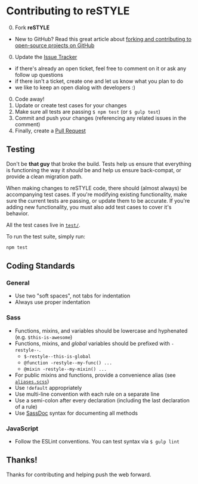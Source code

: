 # Contributing to reSTYLE

0. Fork **reSTYLE**
  - New to GitHub? Read this great article about [forking and contributing to open-source projects on GitHub](https://help.github.com/articles/fork-a-repo)
0. Update the [Issue Tracker](http://github.com/eoneill/eyeglass-restyle/issues)
  - if there's already an open ticket, feel free to comment on it or ask any follow up questions
  - if there isn't a ticket, create one and let us know what you plan to do
  - we like to keep an open dialog with developers :)
0. Code away!
0. Update or create test cases for your changes
0. Make sure all tests are passing `$ npm test` (or `$ gulp test`)
0. Commit and push your changes (referencing any related issues in the comment)
0. Finally, create a [Pull Request](https://help.github.com/articles/creating-a-pull-request)

## Testing

Don't be **that guy** that broke the build. Tests help us ensure that everything is functioning the way it _should_ be and help us ensure back-compat, or provide a clean migration path.

When making changes to reSTYLE code, there should (almost always) be accompanying test cases. If you're modifying existing functionality, make sure the current tests are passing, or update them to be accurate.
If you're adding new functionality, you must also add test cases to cover it's behavior.

All the test cases live in [`test/`](./test).

To run the test suite, simply run:

```sh
npm test
```

## Coding Standards

### General

- Use two "soft spaces", not tabs for indentation
- Always use proper indentation

### Sass

- Functions, mixins, and variables should be lowercase and hyphenated (e.g. `$this-is-awesome`)
- Functions, mixins, and _global_ variables should be prefixed with `-restyle--`.
  - `$-restyle--this-is-global`
  - `@function -restyle--my-func() ...`
  - `@mixin -restyle--my-mixin() ...`
- For public mixins and functions, provide a convenience alias (see [`aliases.scss`](./sass/aliases.scss))
- Use `!default` appropriately
- Use multi-line convention with each rule on a separate line
- Use a semi-colon after every declaration (including the last declaration of a rule)
- Use [SassDoc](http://sassdoc.com/) syntax for documenting all methods

### JavaScript

- Follow the ESLint conventions. You can test syntax via `$ gulp lint`

## Thanks!

Thanks for contributing and helping push the web forward.
